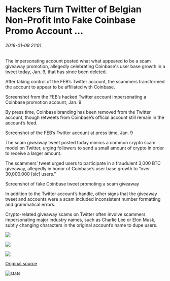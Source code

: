 # Hackers Turn Twitter of Belgian Non-Profit Into Fake Coinbase Promo Account ...

###### 2019-01-09 21:01

The impersonating account posted what what appeared to be a scam giveaway promotion, allegedly celebrating Coinbase's user base growth in a tweet today, Jan. 9, that has since been deleted.

After taking control of the FEB’s Twitter account, the scammers transformed the account to appear to be affiliated with Coinbase.

Screenshot from the FEB’s hacked Twitter account impersonating a Coinbase promotion account, Jan. 9

By press time, Coinbase branding has been removed from the Twitter account, though retweets from Coinbase’s official account still remain in the account’s feed.

Screenshot of the FEB’s Twitter account at press time, Jan. 9

The scam giveaway tweet posted today mimics a common crypto scam model on Twitter, urging followers to send a small amount of crypto in order to receive a larger amount.

The scammers’ tweet urged users to participate in a fraudulent 3,000 BTC giveaway, allegedly in honor of Coinbase’s user base growth to “over 30,000.000 \[sic\] users.”

Screenshot of fake Coinbase tweet promoting a scam giveaway

In addition to the Twitter account’s handle, other signs that the giveaway tweet and accounts were a scam included inconsistent number formatting and grammatical errors.

Crypto-related giveaway scams on Twitter often involve scammers impersonating major industry names, such as Charlie Lee or Elon Musk, subtly changing characters in the original account’s name to dupe users.

![](https://s3.cointelegraph.com/storage/uploads/view/284fee1ac2076acfd15362edd26a61cc.jpg)

![](https://s3.cointelegraph.com/storage/uploads/view/3ab7667fa5e792ee4ab150920a70dcdc.png)

![](https://s3.cointelegraph.com/storage/uploads/view/5a52bc6a2b1fb0ccd94f14ba216ae312.png)

[Original source](https://cointelegraph.com/news/hackers-turn-twitter-of-belgian-non-profit-into-fake-coinbase-promo-account)

![stats](https://c.statcounter.com/11760860/0/a89fa40b/1/ "stats")